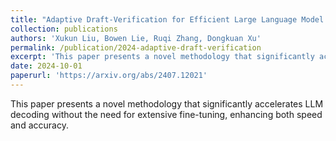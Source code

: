```yaml
---
title: "Adaptive Draft-Verification for Efficient Large Language Model Decoding"
collection: publications
authors: 'Xukun Liu, Bowen Lie, Ruqi Zhang, Dongkuan Xu'
permalink: /publication/2024-adaptive-draft-verification
excerpt: 'This paper presents a novel methodology that significantly accelerates LLM decoding without the need for extensive fine-tuning, enhancing both speed and accuracy.'
date: 2024-10-01
paperurl: 'https://arxiv.org/abs/2407.12021'
---
```

This paper presents a novel methodology that significantly accelerates LLM decoding without the need for extensive fine-tuning, enhancing both speed and accuracy.
